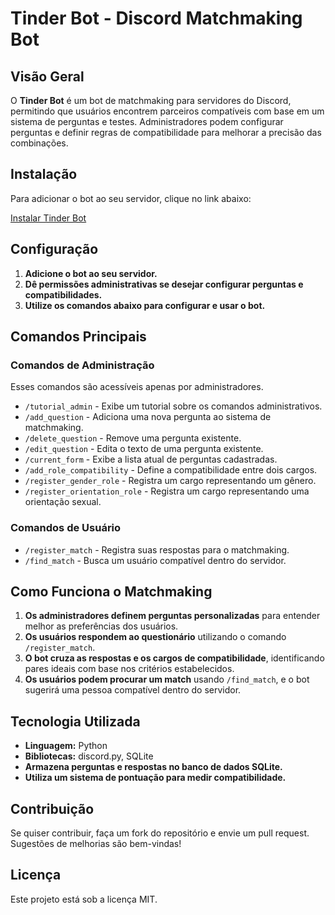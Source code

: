 # Tinder Bot - Discord Matchmaking Bot

## Visão Geral
O **Tinder Bot** é um bot de matchmaking para servidores do Discord, permitindo que usuários encontrem parceiros compatíveis com base em um sistema de perguntas e testes. Administradores podem configurar perguntas e definir regras de compatibilidade para melhorar a precisão das combinações.

## Instalação
Para adicionar o bot ao seu servidor, clique no link abaixo:

[Instalar Tinder Bot](https://discord.com/oauth2/authorize?client_id=1335015453633941658)

## Configuração
1. **Adicione o bot ao seu servidor.**
2. **Dê permissões administrativas se desejar configurar perguntas e compatibilidades.**
3. **Utilize os comandos abaixo para configurar e usar o bot.**

## Comandos Principais

### Comandos de Administração
Esses comandos são acessíveis apenas por administradores.

- `/tutorial_admin` - Exibe um tutorial sobre os comandos administrativos.
- `/add_question` - Adiciona uma nova pergunta ao sistema de matchmaking.
- `/delete_question` - Remove uma pergunta existente.
- `/edit_question` - Edita o texto de uma pergunta existente.
- `/current_form` - Exibe a lista atual de perguntas cadastradas.
- `/add_role_compatibility` - Define a compatibilidade entre dois cargos.
- `/register_gender_role` - Registra um cargo representando um gênero.
- `/register_orientation_role` - Registra um cargo representando uma orientação sexual.

### Comandos de Usuário

- `/register_match` - Registra suas respostas para o matchmaking.
- `/find_match` - Busca um usuário compatível dentro do servidor.

## Como Funciona o Matchmaking
1. **Os administradores definem perguntas personalizadas** para entender melhor as preferências dos usuários.
2. **Os usuários respondem ao questionário** utilizando o comando `/register_match`.
3. **O bot cruza as respostas e os cargos de compatibilidade**, identificando pares ideais com base nos critérios estabelecidos.
4. **Os usuários podem procurar um match** usando `/find_match`, e o bot sugerirá uma pessoa compatível dentro do servidor.

## Tecnologia Utilizada
- **Linguagem:** Python
- **Bibliotecas:** discord.py, SQLite
- **Armazena perguntas e respostas no banco de dados SQLite.**
- **Utiliza um sistema de pontuação para medir compatibilidade.**

## Contribuição
Se quiser contribuir, faça um fork do repositório e envie um pull request. Sugestões de melhorias são bem-vindas!

## Licença
Este projeto está sob a licença MIT.
